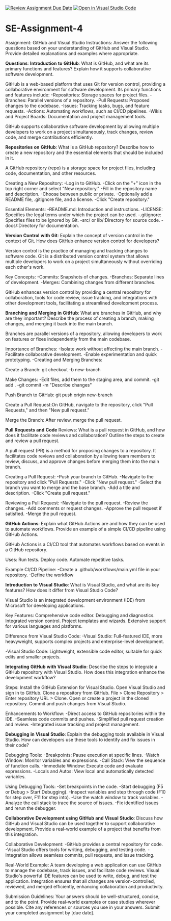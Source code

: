 [![Review Assignment Due Date](https://classroom.github.com/assets/deadline-readme-button-22041afd0340ce965d47ae6ef1cefeee28c7c493a6346c4f15d667ab976d596c.svg)](https://classroom.github.com/a/GvXCZgfk)
[![Open in Visual Studio Code](https://classroom.github.com/assets/open-in-vscode-2e0aaae1b6195c2367325f4f02e2d04e9abb55f0b24a779b69b11b9e10269abc.svg)](https://classroom.github.com/online_ide?assignment_repo_id=15353044&assignment_repo_type=AssignmentRepo)
# SE-Assignment-4
Assignment: GitHub and Visual Studio
Instructions:
Answer the following questions based on your understanding of GitHub and Visual Studio. Provide detailed explanations and examples where appropriate.

**Questions**:
**Introduction** **to** **GitHub**:
What is GitHub, and what are its primary functions and features? Explain how it supports collaborative software development.

GitHub is a web-based platform that uses Git for version control, providing a collaborative environment for software development. Its primary functions and features include:
    -Repositories: Storage spaces for project files.
    -Branches: Parallel versions of a repository.
    -Pull Requests: Proposed changes to the codebase.
    -Issues: Tracking tasks, bugs, and feature requests.
    -Actions: Automating workflows, such as CI/CD pipelines.
    -Wikis and Project Boards: Documentation and project management tools.

GitHub supports collaborative software development by allowing multiple developers to work on a project simultaneously, track changes, review code, and merge contributions efficiently.

**Repositories** **on** **GitHub**:
What is a GitHub repository? Describe how to create a new repository and the essential elements that should be included in it.

A GitHub repository (repo) is a storage space for project files, including code, documentation, and other resources.

Creating a New Repository:
    -Log in to GitHub.
    -Click on the "+" icon in the top right corner and select "New repository."
    -Fill in the repository name and description.
    -Choose between public or private.
    -Optionally add a README file, .gitignore file, and a license.
    -Click "Create repository."

Essential Elements:
-README.md: Introduction and instructions.
-LICENSE: Specifies the legal terms under which the project can be used.
-.gitignore: Specifies files to be ignored by Git.
-src/ or lib/:Directory for source code.
-docs/:Directory for documentation.

**Version** **Control** **with** **Git**:
Explain the concept of version control in the context of Git. How does GitHub enhance version control for developers?

Version control is the practice of managing and tracking changes to software code. Git is a distributed version control system that allows multiple developers to work on a project simultaneously without overriding each other's work.

Key Concepts:
-Commits: Snapshots of changes.
-Branches: Separate lines of development.
-Merges: Combining changes from different branches.

GitHub enhances version control by providing a central repository for collaboration, tools for code review, issue tracking, and integrations with other development tools, facilitating a streamlined development process.

**Branching** **and** **Merging** **in** **GitHub**:
What are branches in GitHub, and why are they important? Describe the process of creating a branch, making changes, and merging it back into the main branch.

Branches are parallel versions of a repository, allowing developers to work on features or fixes independently from the main codebase.

Importance of Branches:
-Isolate work without affecting the main branch.
-Facilitate collaborative development.
-Enable experimentation and quick prototyping.
-Creating and Merging Branches:

Create a Branch: git checkout -b new-branch

Make Changes:
-Edit files, add them to the staging area, and commit.
-git add .
-git commit -m "Describe changes"

Push Branch to GitHub: git push origin new-branch

Create a Pull Request:On GitHub, navigate to the repository, click "Pull Requests," and then "New pull request."

Merge the Branch: After review, merge the pull request.

**Pull** **Requests** **and** **Code** Reviews:
What is a pull request in GitHub, and how does it facilitate code reviews and collaboration? Outline the steps to create and review a pull request.

A pull request (PR) is a method for proposing changes to a repository. It facilitates code reviews and collaboration by allowing team members to review, discuss, and approve changes before merging them into the main branch.

Creating a Pull Request:
-Push your branch to GitHub.
-Navigate to the repository and click "Pull Requests."
-Click "New pull request."
-Select the branch you want to merge and the base branch.
-Add a title and description.
-Click "Create pull request."

Reviewing a Pull Request:
-Navigate to the pull request.
-Review the changes.
-Add comments or request changes.
-Approve the pull request if satisfied.
-Merge the pull request.

**GitHub** **Actions**:
Explain what GitHub Actions are and how they can be used to automate workflows. Provide an example of a simple CI/CD pipeline using GitHub Actions.

GitHub Actions is a CI/CD tool that automates workflows based on events in a GitHub repository.

Uses:
    Run tests.
    Deploy code.
    Automate repetitive tasks.
    
Example CI/CD Pipeline:
-Create a .github/workflows/main.yml file in your repository.
-Define the workflow

**Introduction** **to** **Visual** **Studio**:
What is Visual Studio, and what are its key features? How does it differ from Visual Studio Code?

Visual Studio is an integrated development environment (IDE) from Microsoft for developing applications.

Key Features:
    Comprehensive code editor.
    Debugging and diagnostics.
    Integrated version control.
    Project templates and wizards.
    Extensive support for various languages and platforms.

Difference from Visual Studio Code:
-Visual Studio: Full-featured IDE, more heavyweight, supports complex projects and enterprise-level development.

-Visual Studio Code: Lightweight, extensible code editor, suitable for quick edits and smaller projects.

**Integrating** **GitHub** **with** **Visual** **Studio**:
Describe the steps to integrate a GitHub repository with Visual Studio. How does this integration enhance the development workflow?

Steps:
    Install the GitHub Extension for Visual Studio.
    Open Visual Studio and sign in to GitHub.
    Clone a repository from GitHub.
    File > Clone Repository > Enter repository URL > Clone.
    Open or create a project in the cloned repository.
    Commit and push changes from Visual Studio.

Enhancements to Workflow:
-Direct access to GitHub repositories within the IDE.
-Seamless code commits and pushes.
-Simplified pull request creation and review.
-Integrated issue tracking and project management.

**Debugging** **in** **Visual** **Studio**:
Explain the debugging tools available in Visual Studio. How can developers use these tools to identify and fix issues in their code?

Debugging Tools:
    -Breakpoints: Pause execution at specific lines.
    -Watch Window: Monitor variables and expressions.
    -Call Stack: View the sequence of function calls.
    -Immediate Window: Execute code and evaluate expressions.
    -Locals and Autos: View local and automatically detected variables.

Using Debugging Tools:
-Set breakpoints in the code.
-Start debugging (F5 or Debug > Start Debugging).
-Inspect variables and step through code (F10 for step over, F11 for step into).
-Use the watch window to track variables.
-Analyze the call stack to trace the source of issues.
-Fix identified issues and rerun the debugger.

**Collaborative** **Development** **using** **GitHub** **and** **Visual** **Studio**:
Discuss how GitHub and Visual Studio can be used together to support collaborative development. Provide a real-world example of a project that benefits from this integration.

Collaborative Development:
    -GitHub provides a central repository for code.
    -Visual Studio offers tools for writing, debugging, and testing code.
    -Integration allows seamless commits, pull requests, and issue tracking.

Real-World Example: A team developing a web application can use GitHub to manage the codebase, track issues, and facilitate code reviews. Visual Studio's powerful IDE features can be used to write, debug, and test the application. Integration ensures that all changes are version-controlled, reviewed, and merged efficiently, enhancing collaboration and productivity.

Submission Guidelines:
Your answers should be well-structured, concise, and to the point.
Provide real-world examples or case studies wherever possible.
Cite any references or sources you use in your answers.
Submit your completed assignment by [due date].
